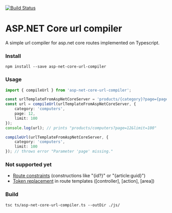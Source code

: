 [![Build Status](https://travis-ci.org/TheHatSky/asp-net-core-url-compiler.svg?branch=master)](https://travis-ci.org/TheHatSky/asp-net-core-url-compiler)

# ASP.NET Core url compiler
A simple url compiler for asp.net core routes implemented on Typescript.

### Install
```shell
npm install --save asp-net-core-url-compiler
```

### Usage
```typescript
import { compileUrl } from 'asp-net-core-url-compiler';

const urlTemplateFromAspNetCoreServer = 'products/{category}?page={page}&limit={limit}';
const url = compileUrl(urlTemplateFromAspNetCoreServer, {
    category: 'computers',
    page: 12,
    limit: 100
});
console.log(url); // prints "products/computers?page=12&limit=100"

compileUrl(urlTemplateFromAspNetCoreServer, {
    category: 'computers',
    limit: 100
}); // throws error "Parameter 'page' missing."
```

### Not supported yet
* [Route constraints](https://docs.microsoft.com/en-us/aspnet/core/fundamentals/routing#route-constraint-reference) (constructions like "{id?}" or "{article:guid}")
* [Token replacement](https://docs.microsoft.com/en-us/aspnet/core/mvc/controllers/routing#token-replacement-in-route-templates-controller-action-area)
in route templates ([controller], [action], [area])

### Build
```shell
tsc ts/asp-net-core-url-compiler.ts --outDir ./js/
```
